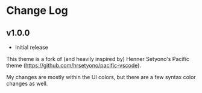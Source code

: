 # Change Log

## v1.0.0

- Initial release

This theme is a fork of (and heavily inspired by) Henner Setyono's Pacific theme (https://github.com/hrsetyono/pacific-vscode).

My changes are mostly within the UI colors, but there are a few syntax color changes as well.
